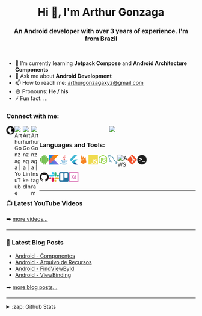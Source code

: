 <h1 align="center">Hi 👋, I'm Arthur Gonzaga</h1>
<h3 align="center">An Android developer with over 3 years of experience. I'm from Brazil</h3>

<br/>


- 🌱 I’m currently learning **Jetpack Compose** and **Android Architecture Components**
- 💬 Ask me about **Android Development** 
- 📫 How to reach me: arthurgonzagaxyz@gmail.com
- 😄 Pronouns: **He / his**
- ⚡ Fun fact: ...

### Connect with me:

[<img align="left" alt="Arthur Gonzaga | Portfolio" width="22px" src="https://raw.githubusercontent.com/iconic/open-iconic/master/svg/globe.svg" />][website]
[<img align="left" alt="Arthur Gonzaga | YouTube" width="22px" src="https://cdn.jsdelivr.net/npm/simple-icons@v3/icons/youtube.svg" />][youtube]
[<img align="left" alt="Arthur Gonzaga | LinkedIn" width="22px" src="https://cdn.jsdelivr.net/npm/simple-icons@v3/icons/linkedin.svg" />][linkedin]
[<img align="left" alt="Arthur Gonzaga | Instagram" width="22px" src="https://cdn.jsdelivr.net/npm/simple-icons@v3/icons/instagram.svg" />][instagram]


<img align='right' src="https://media.giphy.com/media/M9gbBd9nbDrOTu1Mqx/giphy.gif" width="230">

<br/>

### Languages and Tools:


<div align="left"  >
  <img align="left" alt="Android" width="26px" src="https://raw.githubusercontent.com/github/explore/e94815998e4e0713912fed477a1f346ec04c3da2/topics/android/android.png" />
  <img align="left" alt="Kotlin" width="26px" src="https://raw.githubusercontent.com/github/explore/80688e429a7d4ef2fca1e82350fe8e3517d3494d/topics/kotlin/kotlin.png" />
  <img align="left" alt="Java" width="26px" src="https://github.com/devicons/devicon/blob/master/icons/java/java-original.svg" />
  <img align="left" alt="Flutter" width="26px" src="https://github.com/devicons/devicon/blob/master/icons/flutter/flutter-original.svg" />
  <img align="left" alt="Firebase" width="26px" src="https://github.com/devicons/devicon/blob/master/icons/firebase/firebase-plain.svg" />
  <img align="left" alt="Javascript" width="26px" src="https://github.com/devicons/devicon/blob/master/icons/javascript/javascript-plain.svg" />
  <img align="left" alt="Node.js" width="26px" src="https://github.com/devicons/devicon/blob/master/icons/nodejs/nodejs-original.svg" />
  <img align="left" alt="MySQL" width="26px" src="https://github.com/devicons/devicon/blob/master/icons/mysql/mysql-original.svg" />
  <img align="left" alt="AWS" width="26px" src="https://upload.wikimedia.org/wikipedia/commons/thumb/9/93/Amazon_Web_Services_Logo.svg/512px-Amazon_Web_Services_Logo.svg.png"/>
  <img align="left" alt="Git" width="26px" src="https://github.com/devicons/devicon/blob/master/icons/git/git-original.svg" />
  <img alt="Terminal" width="26px" src="https://raw.githubusercontent.com/github/explore/80688e429a7d4ef2fca1e82350fe8e3517d3494d/topics/terminal/terminal.png" />
</div>

<br/>

<div>
  <img align="left" alt="Github" width="26px" src="https://github.com/devicons/devicon/blob/master/icons/github/github-original.svg" />
  <img align="left" alt="Slack" width="26px" src="https://github.com/devicons/devicon/blob/master/icons/slack/slack-original.svg" />
  <img align="left" alt="Trello" width="26px" src="https://github.com/devicons/devicon/blob/master/icons/trello/trello-plain.svg" />
  <img align="left" alt="Adobe XD" width="26px" src="https://github.com/devicons/devicon/blob/master/icons/xd/xd-line.svg" />
  
  
</div>

<br />
<br />

---

### 📺 Latest YouTube Videos

<!-- YOUTUBE:START -->

<!-- YOUTUBE:END -->

➡️ [more videos...][youtube]

---

### 📕 Latest Blog Posts

<!-- BLOG-POST-LIST:START -->
- [Android - Componentes](https://android-master.com.br/android/conceitos-basicos/componentes/)
- [Android - Arquivo de Recursos](https://android-master.com.br/android/conceitos-basicos/arquivo-de-recursos/)
- [Android - FindViewById](https://android-master.com.br/android/conceitos-basicos/findViewById/)
- [Android - ViewBinding](https://android-master.com.br/android/conceitos-basicos/view-binding/)
<!-- BLOG-POST-LIST:END -->

➡️ [more blog posts...](https://android-master.com.br/)

---

<details>
  <summary>:zap: Github Stats</summary>
  
  <br/>
  
  [![Arthur Gonzaga's GitHub Stats](https://github-readme-stats.vercel.app/api?username=arthurgonzaga&show_icons=true)](https://github.com/arthurgonzaga)
 
</details>

[website]: https://arthurgonzaga.com/
[youtube]: https://www.youtube.com/channel/UCasjMRuptb_CQ_BTjMRTLTQ
[instagram]: https://instagram.com/arthurgonzaga20/
[linkedin]: https://www.linkedin.com/in/arthurgonzaga20/
